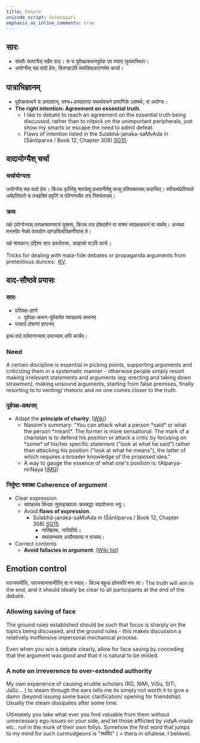 ```yaml
---
title: Debate
unicode_script: devanagari
emphasis_as_inline_comments: true
---
```


## सारः

- संयतैः सत्पात्रैस् सहैव वादः। स च पूर्वपक्षकथनपूर्वक एव स्यात् सुव्यवस्थितः।
- अयोग्यैस् सह वादो हेयः, वितण्डाऽपि सबलिष्ठकारणमेव कार्या।

## पात्राभिज्ञानम्

- पूर्वपक्षकथने यः‌ प्रमादवान्, यश्च+अव्यग्रतया यथार्थवचने प्रामाणिके ऽसमर्थः, स अयोग्यः।
- **The right intention: Agreement on essential truth**.
    - I like to debate to reach an agreement on the essential truth being discussed, rather than to nitpick on the unimportant peripherals, just show my smarts or escape the need to admit defeat.
    - Flaws of intention listed in the Sulabhā-janaka-saMvAda in (Śāntiparva / Book 12, Chapter 308) [SG15](http://indiafacts.co.in/the-hindu-view-on-freedom-of-expression-and-public-discourse/).

## वादायोग्यैश् चर्चा
### चर्चायोग्यता
अयोग्यैस् सह वादो हेयः। किञ्च तृतीयेषु श्रावकेषु प्रभावनीयेषु सत्सु प्रतिवक्तव्यम् कदाचित्। स्वीयार्थप्रतिघाते धर्मप्रतिघाते च तच्छक्तिं प्रवृत्तिं च परिगणय्यैव तत्र निश्चेतव्यम्।

### क्रमः
पक्षे ऽयोग्येभ्यस् तत्पक्षश्रवणमात्रं युक्तम्, किञ्च तत्र दोषदर्शनं वा सश्रमं स्वपक्षकथनं वा व्यर्थम्। अन्यथा मनस्येव नेपथे वाव्यग्रेण खण्डयित्वोपेक्षणीयास् ते।

पक्षे श्रावकान् उद्दिश्य सारः प्रस्तोतव्यः, उपहासो वाऽपि कार्यः।

Tricks for dealing with mala-fide debates or propaganda arguments from pretentious dunces:  [KV](http://indiafacts.org/responding-to-mehdi-hasan-how-hindus-should-engage-their-opponents/).

## वाद-सौष्ठवे प्रयासः

### सारः

- प्रतिपक्ष-ज्ञाने
  - पूर्वपक्ष-कथन-पूर्वकमेव स्वपक्षस्य कथनम्
- परवादे दोषाणां ज्ञापनम्

इत्थं वादे वर्तमानाभ्याम् उभाभ्याम् अपि कार्यम्।

### Need

A certain discipline is essential in picking points, supporting
arguments and criticizing them in a systematic manner - otherwise people
simply resort making irrelevant statements and arguments (eg: erecting
and taking down strawmen), making unsound arguments, starting from false
premises, finally resorting to to venting/ rhetoric and no one comes
closer to the truth.

### पूर्वपक्ष-कथनम्

- Adapt the **principle of charity**. ([Wiki](https://en.wikipedia.org/wiki/Principle_of_charity))
    - Nassim's summary: "You can attack what a person \*said\* or what the person \*meant\*. The former is more sensational. The mark of a charlatan is to defend his position or attack a critic by focusing on \*some\* of his/her specific statement ("look at what he said") rather than attacking his position ("look at what he means"), the latter of which requires a broader knowledge of the proposed idea."
    - A way to gauge the essence of what one's position is: tAtparya-nirNaya ([IMG](http://i.imgur.com/E315OGy.png))

### निर्दुष्टः स्वपक्षः Coherence of argument
- Clear expression.
  - स्वपक्षस्य बिन्दवः सुसङ्ख्याताः क्रमबद्धाः सप्रयोजनाः स्युः।
  - Avoid **flaws of expression**.
      - Sulabhā-janaka-saMvAda in (Śāntiparva / Book 12, Chapter 308) [SG15](http://indiafacts.co.in/the-hindu-view-on-freedom-of-expression-and-public-discourse/).
        - नातिह्रस्वः, नातिदीर्घः।
        - यथासम्भवम् असौम्यतया न वाच्यम्।
- Correct contents
  - **Avoid fallacies in argument**. ([Wiki list](https://en.wikipedia.org/wiki/List_of_fallacies))

## Emotion control

पराजयभीतिः, पराजयाभासभीतिर् वा न स्यात् - किञ्च बहुधा क्षोभयति मनः सा।
The truth will win in the end, and it should ideally be clear to all
participants at the end of the debate.


### Allowing saving of face

The ground rules established should be such that focus is sharply on the
topics being discussed, and the ground rules - this makes discussion a
relatively inoffensive impersonal mechanical process.

Even when you win a debate clearly, allow for face saving by conceding
that the argument was good and that it is natural to be misled.

### A note on irreverence to over-extended authority
My own experience of causing erudite scholars (RG, NiMi, ViSu, StTi, JaSc... ) to steam through the ears tells me its simply not worth it to give a damn (beyond issuing some basic clarification/ opening for friendship). Usually the steam dissipates after some time.

Ultimately you take what ever you find valuable from them without unnecessary ego issues on your side, and let those afflicted by vidyA-mada etc.. roil in the murk of their own follys. Somehow the first word that jumps to my mind for such curmudgeons is "स्थविर" ( = thera in sihalese, I believe).
